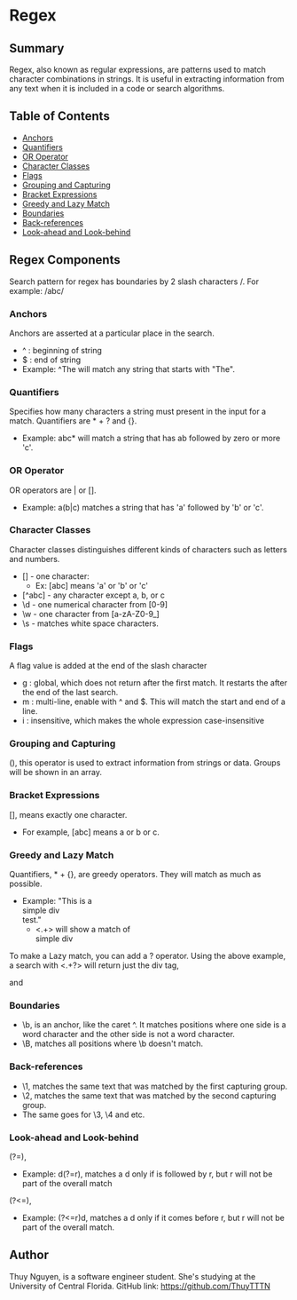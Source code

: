 # Regex

## Summary
Regex, also known as regular expressions, are patterns used to match character combinations in strings.  It is useful in extracting information from any text when it is included in a code or search algorithms.

## Table of Contents

- [Anchors](#anchors)
- [Quantifiers](#quantifiers)
- [OR Operator](#or-operator)
- [Character Classes](#character-classes)
- [Flags](#flags)
- [Grouping and Capturing](#grouping-and-capturing)
- [Bracket Expressions](#bracket-expressions)
- [Greedy and Lazy Match](#greedy-and-lazy-match)
- [Boundaries](#boundaries)
- [Back-references](#back-references)
- [Look-ahead and Look-behind](#look-ahead-and-look-behind)

## Regex Components
Search pattern for regex has boundaries by 2 slash characters /.
For example: /abc/

### Anchors
Anchors are asserted at a particular place in the search.
- ^ : beginning of string
- $ : end of string
- Example:  ^The will match any string that starts with "The".

### Quantifiers
Specifies how many characters a string must present in the input for a match. Quantifiers are * + ? and {}.
- Example: abc* will match a string that has ab followed by zero or more 'c'.

### OR Operator
 OR operators are | or [].
- Example: a(b|c) matches a string that has 'a' followed by 'b' or 'c'.

### Character Classes
 Character classes distinguishes different kinds of characters such as letters and numbers. 
- [] - one character:
   - Ex: [abc] means 'a' or 'b' or 'c'
- [^abc] - any character except a, b, or c
- \d - one numerical character from [0-9]
- \w - one character from [a-zA-Z0-9_]
- \s - matches white space characters.

### Flags
A flag value is added at the end of the slash character 
- g : global, which does not return after the first match.  It restarts the after the end of the last search.
- m : multi-line, enable with ^ and $. This will match the start and end of a line.
- i : insensitive, which makes the whole expression case-insensitive

### Grouping and Capturing
(), this operator is used to extract information from strings or data. Groups will be shown in an array. 

### Bracket Expressions
[], means exactly one character.
- For example, [abc] means a or b or c.

### Greedy and Lazy Match
Quantifiers, * + {}, are greedy operators.  They will match as much as possible.
- Example:
"This is a <div>simple div</div> test."
   - <.+> will show a match of <div>simple div</div>

To make a Lazy match, you can add a ?  operator.  Using the above example, a search with <.+?> will return just the div tag, <div> and </div>

### Boundaries
- \b, is an anchor, like the caret ^. It matches positions where one side is a word character and the other side is not a word character.
- \B,  matches all positions where \b doesn't match.

### Back-references
- \1, matches the same text that was matched by the first capturing group.
- \2, matches the same text that was matched by the second capturing group.
- The same goes for \3, \4 and etc.

### Look-ahead and Look-behind
(?=),
- Example: d(?=r), matches a d only if is followed by r, but r will not be part of the overall match

(?<=),
- Example: (?<=r)d, matches a d only if it comes before r, but r will not be part of the overall match.

## Author

Thuy Nguyen, is a software engineer student.  She's studying at the University of Central Florida.  GitHub link: https://github.com/ThuyTTTN
